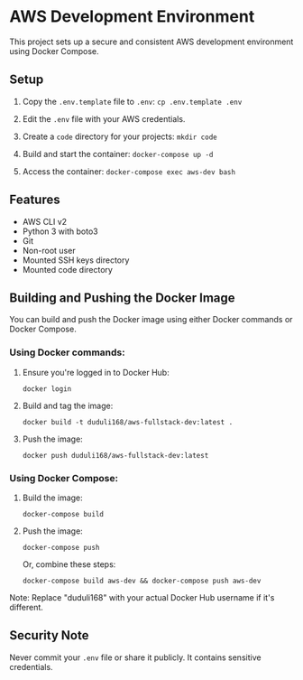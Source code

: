 # AWS Development Environment

This project sets up a secure and consistent AWS development environment using Docker Compose.

## Setup

1. Copy the `.env.template` file to `.env`:   ```
   cp .env.template .env   ```

2. Edit the `.env` file with your AWS credentials.

3. Create a `code` directory for your projects:   ```
   mkdir code   ```

4. Build and start the container:   ```
   docker-compose up -d   ```

5. Access the container:   ```
   docker-compose exec aws-dev bash   ```

## Features

- AWS CLI v2
- Python 3 with boto3
- Git
- Non-root user
- Mounted SSH keys directory
- Mounted code directory

## Building and Pushing the Docker Image

You can build and push the Docker image using either Docker commands or Docker Compose.

### Using Docker commands:

1. Ensure you're logged in to Docker Hub:
   ```
   docker login
   ```

2. Build and tag the image:
   ```
   docker build -t duduli168/aws-fullstack-dev:latest .
   ```

3. Push the image:
   ```
   docker push duduli168/aws-fullstack-dev:latest
   ```

### Using Docker Compose:

1. Build the image:
   ```
   docker-compose build
   ```

2. Push the image:
   ```
   docker-compose push
   ```

   Or, combine these steps:
   ```
   docker-compose build aws-dev && docker-compose push aws-dev
   ```

Note: Replace "duduli168" with your actual Docker Hub username if it's different.

## Security Note

Never commit your `.env` file or share it publicly. It contains sensitive credentials.
